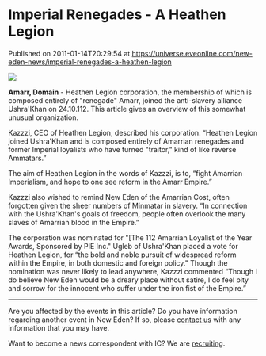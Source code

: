 # Imperial Renegades - A Heathen Legion
Published on 2011-01-14T20:29:54 at https://universe.eveonline.com/new-eden-news/imperial-renegades-a-heathen-legion

![](http://www.eve-ic.net/media/assets/icarticlebanner.png)  
  
 **Amarr, Domain** \- Heathen Legion corporation, the membership of which is composed entirely of  "renegade" Amarr, joined the anti-slavery alliance Ushra'Khan on 24.10.112. This article gives an overview of this somewhat unusual organization.  
  
Kazzzi, CEO of Heathen Legion, described his corporation. “Heathen Legion joined Ushra'Khan and is composed entirely of Amarrian renegades and former Imperial loyalists who have turned "traitor," kind of like reverse Ammatars.”   
  
The aim of Heathen Legion in the words of Kazzzi, is to, “fight Amarrian Imperialism, and hope to one see reform in the Amarr Empire.”   
  
Kazzzi also wished to remind New Eden of the Amarrian Cost, often forgotten given the sheer numbers of Minmatar in slavery. “In connection with the Ushra'Khan's goals of freedom, people often overlook the many slaves of Amarrian blood in the Empire.”   
  
The corporation was nominated for "[The 112 Amarrian Loyalist of the Year Awards, Sponsored by PIE Inc." Ugleb of Ushra'Khan placed a vote for Heathen Legion, for “the bold and noble pursuit of widespread reform within the Empire, in both domestic and foreign policy." Though the nomination was never likely to lead anywhere, Kazzzi commented “Though I do believe New Eden would be a dreary place without satire, I do feel pity and sorrow for the innocent who suffer under the iron fist of the Empire.” 

* * *

Are you affected by the events in this article? Do you have information regarding another event in New Eden? If so, please [contact us](http://www.eveonline.com/news.asp?a=submitrp) with any information that you may have.  
  
Want to become a news correspondent with IC? We are [recruiting](http://www.eveonline.com/isd.asp).
